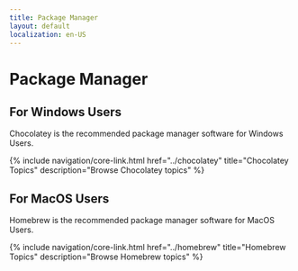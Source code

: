 ```yaml
---
title: Package Manager
layout: default
localization: en-US
---
```


# Package Manager

## For Windows Users

Chocolatey is the recommended package manager software for Windows Users.

{% include navigation/core-link.html
    href="../chocolatey"
    title="Chocolatey Topics"
    description="Browse Chocolatey topics"
%}

## For MacOS Users

Homebrew is the recommended package manager software for MacOS Users.

{% include navigation/core-link.html
    href="../homebrew"
    title="Homebrew Topics"
    description="Browse Homebrew topics"
%}
